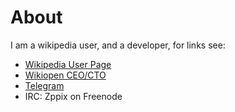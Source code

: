 # [](#About)About

I am a wikipedia user, and a developer, for links see:

* [Wikipedia User Page](http://enwp.org/User:Zppix)
* [Wikiopen CEO/CTO](https://www.wikiopen.tk)
* [Telegram](https://t.me/Zppix)
* IRC: Zppix on Freenode
